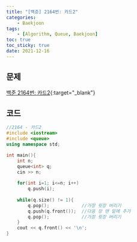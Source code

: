 ```yaml
---
title: "[백준] 2164번: 카드2"
categories:
    - Baekjoon
tags:
    - [Algorithm, Queue, Baekjoon]
toc: true
toc_sticky: true
date: 2021-12-16
---
```


## 문제


[백준 2164번: 카드2](https://www.acmicpc.net/problem/2164){:target="_blank"}


## 코드

```cpp
//2164 - 카드2
#include <iostream>
#include <queue>
using namespace std;

int main(){
    int n;
    queue<int> q;
    cin >> n;
    
    for(int i=1; i<=n; i++)
        q.push(i);
    
    while(q.size() != 1){
        q.pop();            //가장 윗장 버리기
        q.push(q.front());  //다음 장 맨 밑에 추가
        q.pop();            //가장 윗장 버리기
    }
    cout << q.front() << '\n';
}

``` 
